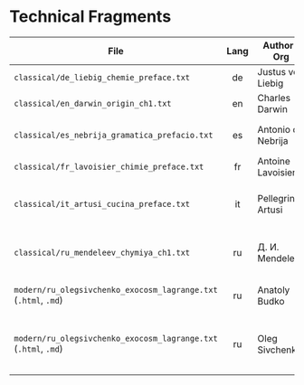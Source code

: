 # Technical Fragments

| File                                                  | Lang | Author / Org                  | Title                                                           | Year    | Location                            | License | Link                                                         |
|-------------------------------------------------------|:----:|-------------------------------|-----------------------------------------------------------------|:-------:|-------------------------------------|:-------:|--------------------------------------------------------------|
| `classical/de_liebig_chemie_preface.txt`              | de   | Justus von Liebig             | *Die organische Chemie*, Vorwort                                | 1853    | предисловие                         | PD      | https://www.archive.org/details/dieorganischechemie1853      |
| `classical/en_darwin_origin_ch1.txt`                  | en   | Charles Darwin                | *On the Origin of Species*, Chapter I                           | 1859    | opening of Chapter I                | PD      | https://www.gutenberg.org/ebooks/200                         |
| `classical/es_nebrija_gramatica_prefacio.txt`         | es   | Antonio de Nebrija            | *Gramática de la lengua castellana*, Prólogo                    | 1492    | Prólogo                             | PD      | https://www.cervantesvirtual.com/obra-visor/gramatica-de-la-lengua-castellana–0/html/ |
| `classical/fr_lavoisier_chimie_preface.txt`           | fr   | Antoine Lavoisier             | *Traité élémentaire de chimie*, Préface                         | 1789    | Préface                             | PD      | https://gallica.bnf.fr/ark:/12148/bpt6k34582                 |
| `classical/it_artusi_cucina_preface.txt`              | it   | Pellegrino Artusi             | *La scienza in cucina e l’arte di mangiare bene*, Prefazione    | 1891    | Prefazione                          | PD      | https://www.gutenberg.org/ebooks/20422                       |
| `classical/ru_mendeleev_chymiya_ch1.txt`              | ru   | Д. И. Мendeleev               | «Основы химии», Гл. I                                           | 1870    | начало главы «Атомная теория»       | PD      | https://rusneb.ru/catalog/000199_000009_008156917/           |
| `modern/ru_olegsivchenko_exocosm_lagrange.txt` (`.html`, `.md`)        | ru   | Anatoly Budko                 | *Заблуждения программистов о времени*                           | 2022    | in the middle of the article           | CC BY-ND | https://habr.com/ru/articles/703360/                            |
| `modern/ru_olegsivchenko_exocosm_lagrange.txt` (`.html`, `.md`)        | ru   | Oleg Sivchenko                 | *Экзокосмонавтика и точки Лагранжа или держитесь подальше от суперземель*                           | 2024    | in the middle of the article           | CC BY-ND | https://habr.com/ru/articles/806587/                            |
